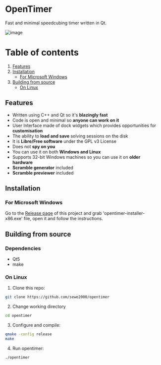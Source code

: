 # OpenTimer
Fast and minimal speedcubing timer written in Qt.

![image](https://user-images.githubusercontent.com/59435262/171844291-b8bfca08-b037-4695-9f4b-704ee98904d2.png)

# Table of contents
1. [Features](#Features)
2. [Installation](#installation)
   - [For Microsoft Windows](#install_windows)
3. [Building from source](#build)
   - [On Linux](#linux_build)


## Features <a name="Features"></a>
- Written using C++ and Qt so it's **blazingly fast**
- Code is open and minimal so **anyone can work on it**
- User Interface made of dock widgets which provides opportunities for **customisation**
- The ability to **load and save** solving sessions on the disk
- It is **Libre/Free software** under the GPL v3 License 
- Does not **spy on you**
- You can use it on both **Windows and Linux**
- Supports 32-bit Windows machines so you can use it on **older hardware**
- **Scramble generator** included
- **Scramble previewer** included

## Installation <a name="installation"></a>
### For Microsoft Windows <a name="install_windows"></a>
Go to the [Release page](https://github.com/sewe2000/opentimer/releases) of this project and grab 'opentimer-installer-x86.exe' file, open it and follow the instructions.

## Building from source <a name="build"></a>
### Dependencies <a name="deps"></a>
- Qt5
- make
### On Linux <a name="linux_build"></a>
1. Clone this repo:
```bash
git clone https://github.com/sewe2000/opentimer
```
2. Change working directory
```bash
cd opentimer
```
3. Configure and compile:
```bash
qmake -config release
make
```
4.  Run opentimer:
```bash
./opentimer
```
